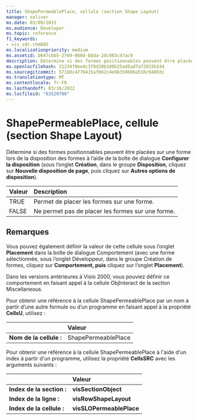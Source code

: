```yaml
---
title: ShapePermeablePlace, cellule (section Shape Layout)
manager: soliver
ms.date: 03/09/2015
ms.audience: Developer
ms.topic: reference
f1_keywords:
- vis_sdr.chm885
ms.localizationpriority: medium
ms.assetid: b647cbb5-2769-068d-bbda-2dc983c47ac9
description: Détermine si des formes positionnables peuvent être placées sur une forme lors de la disposition des formes à l’aide de la boîte de dialogue Configurer la disposition (sous l’onglet Création, dans le groupe Disposition, cliquez sur Nouvelle disposition de page, puis cliquez sur Autres options de disposition).
ms.openlocfilehash: 21234f0ee4c3f8d20b109b25ad5ad7a72815b244
ms.sourcegitcommit: 571b0c4770415afb62c4e9b35960ba51bc94893c
ms.translationtype: MT
ms.contentlocale: fr-FR
ms.lasthandoff: 03/16/2022
ms.locfileid: "63520706"
---
```

# <a name="shapepermeableplace-cell-shape-layout-section"></a>ShapePermeablePlace, cellule (section Shape Layout)

Détermine si des formes positionnables peuvent être placées sur une forme lors de la disposition des formes à l’aide de la boîte de dialogue **Configurer la disposition** (sous l’onglet **Création**, dans le groupe **Disposition**, cliquez sur **Nouvelle disposition de page**, puis cliquez sur **Autres options de disposition**).
  
|**Valeur**|**Description**|
|:-----|:-----|
|TRUE  <br/> |Permet de placer les formes sur une forme. |
|FALSE  <br/> |Ne permet pas de placer les formes sur une forme. |
   
## <a name="remarks"></a>Remarques

Vous pouvez également définir la valeur de cette cellule sous l’onglet **Placement** dans  la boîte de dialogue Comportement (avec une forme sélectionnée, sous l’onglet Développeur,  dans le groupe Création de formes, cliquez sur **Comportement, puis** cliquez sur l’onglet [](run-in-developer-mode-display-the-developer-tab.md) **Placement**). 
  
Dans les versions antérieures à Visio 2000, vous pouviez définir ce comportement en faisant appel à la cellule ObjInteract de la section Miscellaneous.
  
Pour obtenir une référence à la cellule ShapePermeablePlace par un nom à partir d’une autre formule ou d’un programme en faisant appel à la propriété **CellsU**, utilisez : 
  
||Valeur |
|:-----|:-----|
|**Nom de la cellule :**  <br/> |ShapePermeablePlace  <br/> |
   
Pour obtenir une référence à la cellule ShapePermeablePlace à l'aide d'un index à partir d'un programme, utilisez la propriété **CellsSRC** avec les arguments suivants : 
  
||Valeur |
|:-----|:-----|
|**Index de la section :**  <br/> |**visSectionObject** <br/> |
|**Index de la ligne :**  <br/> |**visRowShapeLayout** <br/> |
|**Index de la cellule :**  <br/> |**visSLOPermeablePlace** <br/> |
   

